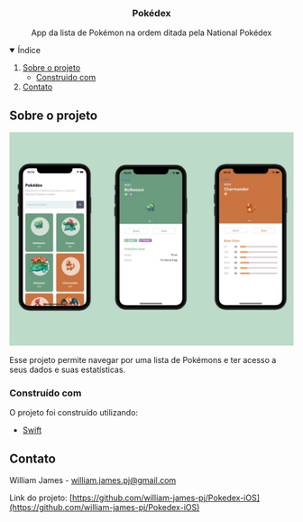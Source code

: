 <br />
<p align="center">

  <h3 align="center">Pokédex</h3>

  <p align="center">
    App da lista de Pokémon na ordem ditada pela National Pokédex
  </p>
</p>

<details open="open">
  <summary>Índice</summary>
  <ol>
    <li>
      <a href="#sobre-o-projeto">Sobre o projeto</a>
      <ul>
        <li><a href="#construido-com">Construido com</a></li>
      </ul>
    </li>
    <li><a href="#contato">Contato</a></li>
  </ol>
</details>

## Sobre o projeto

![screenshot](.github/cover.jpg)

Esse projeto permite navegar por uma lista de Pokémons e ter acesso a seus dados e suas estatísticas.

### Construído com

O projeto foi construído utilizando:

- [Swift](https://www.swift.org/)

## Contato

William James - william.james.pj@gmail.com

Link do projeto: [https://github.com/william-james-pj/Pokedex-iOS](https://github.com/william-james-pj/Pokedex-iOS)
